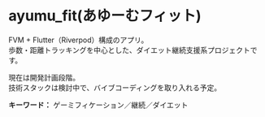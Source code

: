 # ayumu_fit(あゆーむフィット)

FVM + Flutter（Riverpod）構成のアプリ。  
歩数・距離トラッキングを中心とした、ダイエット継続支援系プロジェクトです。

現在は開発計画段階。  
技術スタックは検討中で、バイブコーディングを取り入れる予定。

**キーワード：** ゲーミフィケーション／継続／ダイエット
